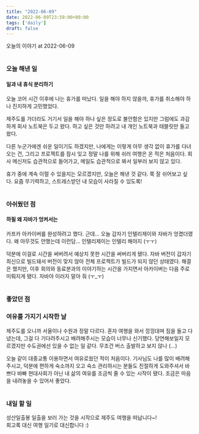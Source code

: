 ```yaml
---
title: "2022-06-09"
date: 2022-06-09T23:59:00+09:00
tags: ['daily']
draft: false
---
```

오늘의 이야기 at 2022-06-09
<!--more--> 

#
### 오늘 해낸 일
#### 일과 내 휴식 분리하기
오늘 코어 시간 이후에 나는 휴가를 떠났다. 
일을 해야 하지 않을까, 휴가를 취소해야 하나 진지하게 고민했었다. 

제주도를 가더라도 거기서 일을 해야 하나 싶은 정도로 불안함은 있지만 그럼에도 과감하게 회사 노트북은 두고 왔다.
하고 싶은 것만 하려고 내 개인 노트북과 태블릿만 들고 왔다. 

다른 누군가에겐 쉬운 일이기도 하겠지만, 나에게는 이렇게 아무 생각 없이 휴가를 다녀오는 건, 그리고 프로젝트를 잠시 잊고 정말 나를 위해 쉬러 여행은 온 적은 처음이다. 
회사 메신저도 습관적으로 들어가고, 메일도 습관적으로 봐서 일부러 보지 않고 있다. 

휴가 중에 계속 이럴 수 있을지는 모르겠지만, 오늘은 해낸 것 같다. 
쭉 잘 쉬어보고 싶다. 요즘 무기력하고, 스트레스받던 내 모습이 사라질 수 있도록!


#
### 아쉬웠던 점
#### 하필 왜 자바가 엉켜서는
카프카 아카이버를 완성하려고 했다. 
근데... 오늘 갑자기 인텔리제이와 자바가 엉켰더랬다. 
왜 아무것도 안했는데 이런담... 인텔리제이는 인텔리 해야지 (ㅜㅜ) 

덕분에 이걸로 시간을 써버려서 예상치 못한 시간을 써버리게 됐다. 
자바 버전이 갑자기 최신으로 빌드돼서 버전이 맞지 않아 전체 프로젝트가 빌드가 되지 않던 상태였다. 
해결은 했지만, 이후 회의와 동료분과의 이야기하는 시간을 가지면서 아카이버는 다음 주로 미뤄지게 됐다. 자바야 이러지 말아 줘 (ㅜ_ㅜ)


#
### 좋았던 점
### 여유를 가지기 시작한 날
제주도를 오니까 서울이나 수원과 정말 다르다. 
혼자 여행을 와서 낑낑대며 짐을 들고 다녔는데, 그걸 다 기다려주시고 배려해주시는 모습이 너무나 신기했다.
당연해보일지 모르겠지만 수도권에선 있을 수 없는 일 같다. 
무조건 버스 출발하고 보지 않나 (...) 

오늘 같이 대중교통 이용하면서 여유로웠던 적이 처음이다. 
기사님도 나를 많이 배려해주시고, 덕분에 편하게 숙소까지 오고 숙소 관리하시는 분들도 친절하게 도와주셔서 바쁘다 바빠 현대사회가 아닌 내 삶의 여유를 조금씩 줄 수 있는 시작이 됐다. 
조금은 마음을 내려놓을 수 있어서 좋았다.


#
### 내일 할 일
성산일출봉 일출을 보러 가는 것을 시작으로 제주도 여행을 떠납니다~!  
회고록 대신 여행 일기로 대신합니다 :)